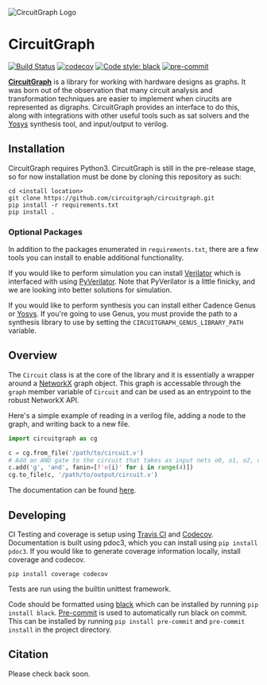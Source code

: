 ![CircuitGraph Logo](https://github.com/circuitgraph/circuitgraph/blob/master/docs/circuitgraph.png)

# CircuitGraph

[![Build Status](https://travis-ci.com/circuitgraph/circuitgraph.svg?branch=master)](https://travis-ci.com/circuitgraph/circuitgraph)
[![codecov](https://codecov.io/gh/circuitgraph/circuitgraph/branch/master/graph/badge.svg)](https://codecov.io/gh/circuitgraph/circuitgraph)
[![Code style: black](https://img.shields.io/badge/code%20style-black-000000.svg)](https://github.com/psf/black)
[![pre-commit](https://img.shields.io/badge/pre--commit-enabled-brightgreen?logo=pre-commit&logoColor=white)](https://github.com/pre-commit/pre-commit)

[**CircuitGraph**](https://circuitgraph.github.io/circuitgraph/) is a library for working with hardware designs as graphs. It was born out of the observation that many circuit analysis and transformation techniques are easier to implement when cirucits are represented as digraphs. CircuitGraph provides an interface to do this, along with integrations with other useful tools such as sat solvers and the [Yosys](http://www.clifford.at/yosys/) synthesis tool, and input/output to verilog.

## Installation

CircuitGraph requires Python3. CircuitGraph is still in the pre-release stage, so for now installation must be done by cloning this repository as such:

```shell
cd <install location>
git clone https://github.com/circuitgraph/circuitgraph.git
pip install -r requirements.txt
pip install .
```
### Optional Packages

In addition to the packages enumerated in `requirements.txt`, there are a few tools you can install to enable additional functionality.

If you would like to perform simulation you can install [Verilator](https://www.veripool.org/wiki/verilator) which is interfaced with using [PyVerilator](https://github.com/maltanar/pyverilator). Note that PyVerilator is a little finicky, and we are looking into better solutions for simulation.

If you would like to perform synthesis you can install either Cadence Genus or [Yosys](http://www.clifford.at/yosys/). If you're going to use Genus, you must provide the path to a synthesis library to use by setting the `CIRCUITGRAPH_GENUS_LIBRARY_PATH` variable. 

## Overview

The `Circuit` class is at the core of the library and it is essentially a wrapper around a [NetworkX](https://networkx.github.io) graph object. This graph is accessable through the `graph` member variable of `Circuit` and can be used as an entrypoint to the robust NetworkX API.

Here's a simple example of reading in a verilog file, adding a node to the graph, and writing back to a new file.

```python
import circuitgraph as cg

c = cg.from_file('/path/to/circuit.v')
# Add an AND gate to the circuit that takes as input nets o0, o1, o2, o3
c.add('g', 'and', fanin=[f'o{i}' for i in range(4)])
cg.to_file(c, '/path/to/output/circuit.v')
```

The documentation can be found [here](https://circuitgraph.github.io/circuitgraph/).

## Developing

CI Testing and coverage is setup using [Travis CI](https://travis-ci.org/) and [Codecov](https://codecov.io). Documentation is built using pdoc3, which you can install using `pip install pdoc3`. If you would like to generate coverage information locally, install coverage and codecov.

```shell
pip install coverage codecov
```

Tests are run using the builtin unittest framework.

Code should be formatted using [black](https://black.readthedocs.io/en/stable/) which can be installed by running `pip install black`. [Pre-commit](https://pre-commit.com) is used to automatically run black on commit. This can be installed by running `pip install pre-commit` and `pre-commit install` in the project directory.

## Citation

Please check back soon.
